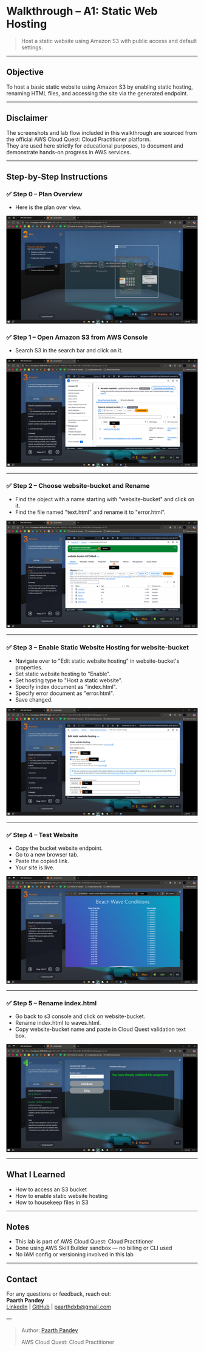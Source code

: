 # Walkthrough – A1: Static Web Hosting

> Host a static website using Amazon S3 with public access and default settings.

---

## Objective

To host a basic static website using Amazon S3 by enabling static hosting, renaming HTML files, and accessing the site via the generated endpoint.

---

## Disclaimer

The screenshots and lab flow included in this walkthrough are sourced from the official AWS Cloud Quest: Cloud Practitioner platform.  
They are used here strictly for educational purposes, to document and demonstrate hands-on progress in AWS services.

---

## Step-by-Step Instructions

### ✅ Step 0 – Plan Overview

- Here is the plan over view. 

![Plan Overview](./screenshots/0-plan-overview.png)


### ✅ Step 1 – Open Amazon S3 from AWS Console

- Search S3 in the search bar and click on it. 

![Open Console](./screenshots/1-s3-console.png)

---

### ✅ Step 2 – Choose website-bucket and Rename

- Find the object with a name starting with "website-bucket" and click on it. 
- Find the file named "text.html" and rename it to "error.html".

![Rename File](./screenshots/2-rename-file.png)

---

### ✅ Step 3 – Enable Static Website Hosting for website-bucket

- Navigate over to "Edit static website hosting" in website-bucket's properties.
- Set static website hosting to "Enable".
- Set hosting type to "Host a static website".
- Specify index document as "index.html".
- Specify error document as "error.html".
- Save changed.

![Static Website Hosting](./screenshots/3-enable-static-web-hosting.png)


---

### ✅ Step 4 – Test Website

- Copy the bucket website endpoint.
- Go to a new browser tab.
- Paste the copied link.
- Your site is live.

![Site Live](./screenshots/4-test-website.png)

---

### ✅ Step 5 – Rename index.html

- Go back to s3 console and click on website-bucket.
- Rename index.html to waves.html.
- Copy website-bucket name and paste in Cloud Quest validation text box.

![Validated](./screenshots/5-validate-assignment.png)

---

## What I Learned

- How to access an S3 bucket  
- How to enable static website hosting  
- How to housekeep files in S3

---

## Notes

- This lab is part of AWS Cloud Quest: Cloud Practitioner  
- Done using AWS Skill Builder sandbox — no billing or CLI used  
- No IAM config or versioning involved in this lab

---

## Contact

For any questions or feedback, reach out:  
**Paarth Pandey**  
[LinkedIn](https://www.linkedin.com/in/paarth-pandey-13779529b/) | [GitHub](https://github.com/paarthpandey10) | paarthdxb@gmail.com

—

> Author: [Paarth Pandey](https://github.com/paarthpandey10)  
>  
> AWS Cloud Quest: Cloud Practitioner
